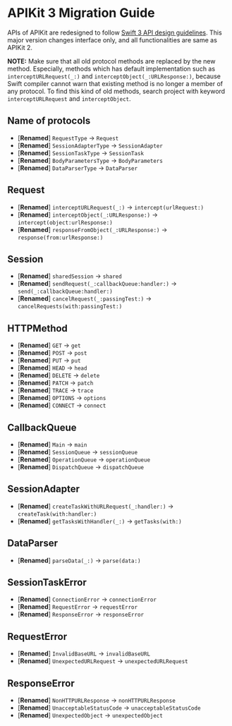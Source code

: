 # APIKit 3 Migration Guide

APIs of APIKit are redesigned to follow [Swift 3 API design guidelines](https://swift.org/documentation/api-design-guidelines/). This major version changes interface only, and all functionalities are same as APIKit 2.

**NOTE:** Make sure that all old protocol methods are replaced by the new method. Especially, methods which has default implementation such as `interceptURLRequest(_:)` and `interceptObject(_:URLResponse:)`, because Swift compiler cannot warn that existing method is no longer a member of any protocol. To find this kind of old methods, search project with keyword `interceptURLRequest` and `interceptObject`.

## Name of protocols

- [**Renamed**] `RequestType` → `Request`
- [**Renamed**] `SessionAdapterType` → `SessionAdapter`
- [**Renamed**] `SessionTaskType` → `SessionTask`
- [**Renamed**] `BodyParametersType` → `BodyParameters`
- [**Renamed**] `DataParserType` → `DataParser`

## Request

- [**Renamed**] `interceptURLRequest(_:)` → `intercept(urlRequest:)`
- [**Renamed**] `interceptObject(_:URLResponse:)` → `intercept(object:urlResponse:)`
- [**Renamed**] `responseFromObject(_:URLResponse:)` → `response(from:urlResponse:)`

## Session

- [**Renamed**] `sharedSession` → `shared`
- [**Renamed**] `sendRequest(_:callbackQueue:handler:)` → `send(_:callbackQueue:handler:)`
- [**Renamed**] `cancelRequest(_:passingTest:)` → `cancelRequests(with:passingTest:)`

## HTTPMethod

- [**Renamed**] `GET` → `get`
- [**Renamed**] `POST` → `post`
- [**Renamed**] `PUT` → `put`
- [**Renamed**] `HEAD` → `head`
- [**Renamed**] `DELETE` → `delete`
- [**Renamed**] `PATCH` → `patch`
- [**Renamed**] `TRACE` → `trace`
- [**Renamed**] `OPTIONS` → `options`
- [**Renamed**] `CONNECT` → `connect`

## CallbackQueue

- [**Renamed**] `Main` → `main`
- [**Renamed**] `SessionQueue` → `sessionQueue`
- [**Renamed**] `OperationQueue` → `operationQueue`
- [**Renamed**] `DispatchQueue` → `dispatchQueue`

## SessionAdapter

- [**Renamed**] `createTaskWithURLRequest(_:handler:)` → `createTask(with:handler:)`
- [**Renamed**] `getTasksWithHandler(_:)` → `getTasks(with:)`

## DataParser

- [**Renamed**] `parseData(_:)` → `parse(data:)`

## SessionTaskError

- [**Renamed**] `ConnectionError` → `connectionError`
- [**Renamed**] `RequestError` → `requestError`
- [**Renamed**] `ResponseError` → `responseError`

## RequestError

- [**Renamed**] `InvalidBaseURL` → `invalidBaseURL`
- [**Renamed**] `UnexpectedURLRequest` → `unexpectedURLRequest`

## ResponseError

- [**Renamed**] `NonHTTPURLResponse` → `nonHTTPURLResponse`
- [**Renamed**] `UnacceptableStatusCode` → `unacceptableStatusCode`
- [**Renamed**] `UnexpectedObject` → `unexpectedObject`

